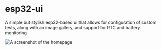 # esp32-ui
A simple but stylish esp32-based ui that allows for configuration of custom tests, along with an image gallery, and support for RTC and battery monitoring

![A screenshot of the homepage](https://github.com/alex-makes-things/esp32-ui/blob/main/images/screenshot.png)
